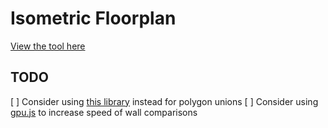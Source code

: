# Isometric Floorplan

[View the tool here](https://knicholson32.github.io/isometric-floorplan/)

## TODO

[ ] Consider using [this library](https://github.com/w8r/GreinerHormann) instead for polygon unions
[ ] Consider using [gpu.js](https://github.com/gpujs/gpu.js/#readme) to increase speed of wall comparisons
